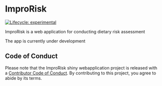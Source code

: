 
<!-- README.md is generated from README.Rmd. Please edit that file -->

# ImproRisk

<!-- badges: start -->

[![Lifecycle:
experimental](https://img.shields.io/badge/lifecycle-experimental-orange.svg)](https://www.tidyverse.org/lifecycle/#experimental)
<!-- badges: end -->

ImproRisk is a web application for conducting dietary risk assessment

The app is currently under development

## Code of Conduct

Please note that the ImproRisk shiny webapplication project is released
with a [Contributor Code of
Conduct](https://contributor-covenant.org/version/2/0/CODE_OF_CONDUCT.html).
By contributing to this project, you agree to abide by its terms.
